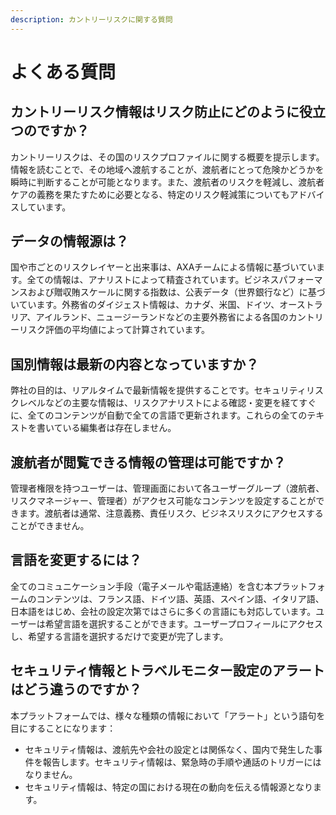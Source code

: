 ```yaml
---
description: カントリーリスクに関する質問
---
```


# よくある質問

## カントリーリスク情報はリスク防止にどのように役立つのですか？

カントリーリスクは、その国のリスクプロファイルに関する概要を提示します。情報を読むことで、その地域へ渡航することが、渡航者にとって危険かどうかを瞬時に判断することが可能となります。また、渡航者のリスクを軽減し、渡航者ケアの義務を果たすために必要となる、特定のリスク軽減策についてもアドバイスしています。

## データの情報源は？

国や市ごとのリスクレイヤーと出来事は、AXAチームによる情報に基づいています。全ての情報は、アナリストによって精査されています。ビジネスパフォーマンスおよび贈収賄スケールに関する指数は、公表データ（世界銀行など）に基づいています。外務省のダイジェスト情報は、カナダ、米国、ドイツ、オーストラリア、アイルランド、ニュージーランドなどの主要外務省による各国のカントリーリスク評価の平均値によって計算されています。

## 国別情報は最新の内容となっていますか？

弊社の目的は、リアルタイムで最新情報を提供することです。セキュリティリスクレベルなどの主要な情報は、リスクアナリストによる確認・変更を経てすぐに、全てのコンテンツが自動で全ての言語で更新されます。これらの全てのテキストを書いている編集者は存在しません。 

## 渡航者が閲覧できる情報の管理は可能ですか？

管理者権限を持つユーザーは、管理画面において各ユーザーグループ（渡航者、リスクマネージャー、管理者）がアクセス可能なコンテンツを設定することができます。渡航者は通常、注意義務、責任リスク、ビジネスリスクにアクセスすることができません。

## 言語を変更するには？

全てのコミュニケーション手段（電子メールや電話連絡）を含む本プラットフォームのコンテンツは、フランス語、ドイツ語、英語、スペイン語、イタリア語、日本語をはじめ、会社の設定次第ではさらに多くの言語にも対応しています。ユーザーは希望言語を選択することができます。ユーザープロフィールにアクセスし、希望する言語を選択するだけで変更が完了します。

## セキュリティ情報とトラベルモニター設定のアラートはどう違うのですか？

本プラットフォームでは、様々な種類の情報において「アラート」という語句を目にすることになります：

* セキュリティ情報は、渡航先や会社の設定とは関係なく、国内で発生した事件を報告します。セキュリティ情報は、緊急時の手順や通話のトリガーにはなりません。
* セキュリティ情報は、特定の国における現在の動向を伝える情報源となります。

